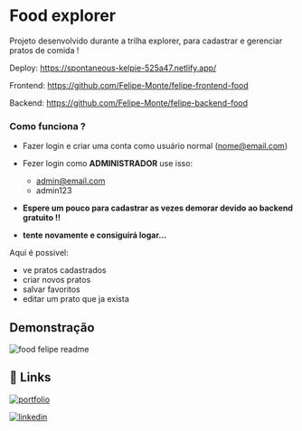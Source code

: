 
# Food explorer

Projeto desenvolvido durante a trilha explorer, para cadastrar e gerenciar pratos de comida ! 

Deploy: https://spontaneous-kelpie-525a47.netlify.app/

Frontend: https://github.com/Felipe-Monte/felipe-frontend-food

Backend: https://github.com/Felipe-Monte/felipe-backend-food







### Como funciona ? 
* Fazer login e criar uma conta como usuário normal (nome@email.com)

* Fezer login como **ADMINISTRADOR** use isso: 
    - admin@email.com
    - admin123

* **Espere um pouco para cadastrar as vezes demorar devido ao backend gratuito !!**
* **tente novamente e consiguirá logar...**

Aqui é possivel:
- ve pratos cadastrados
- criar novos pratos
- salvar favoritos
- editar um prato que ja exista

## Demonstração


![food felipe readme](https://github.com/Felipe-Monte/felipe-frontend-food/assets/109633306/09774a6b-0bda-4903-a371-9d2dfeaec0cc)


## 🔗 Links
[![portfolio](https://img.shields.io/badge/my_portfolio-000?style=for-the-badge&logo=ko-fi&logoColor=white)](https://github.com/Felipe-Monte)

[![linkedin](https://img.shields.io/badge/linkedin-0A66C2?style=for-the-badge&logo=linkedin&logoColor=white)](https://www.linkedin.com/in/carlosfelipemonte/)

